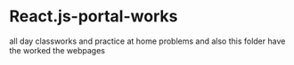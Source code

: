 # React.js-portal-works
all day classworks and practice at home  problems 
and also this folder have the worked the webpages

